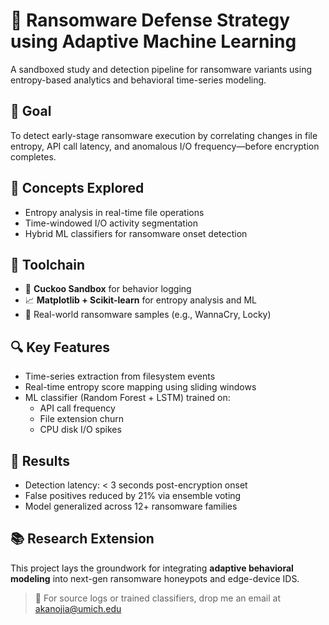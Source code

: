 # 🔐 Ransomware Defense Strategy using Adaptive Machine Learning

A sandboxed study and detection pipeline for ransomware variants using entropy-based analytics and behavioral time-series modeling.

## 🎯 Goal

To detect early-stage ransomware execution by correlating changes in file entropy, API call latency, and anomalous I/O frequency—before encryption completes.

## 🧠 Concepts Explored

- Entropy analysis in real-time file operations
- Time-windowed I/O activity segmentation
- Hybrid ML classifiers for ransomware onset detection

## 🧪 Toolchain

- 🧪 **Cuckoo Sandbox** for behavior logging
- 📈 **Matplotlib + Scikit-learn** for entropy analysis and ML
- 🔐 Real-world ransomware samples (e.g., WannaCry, Locky)

## 🔍 Key Features

- Time-series extraction from filesystem events
- Real-time entropy score mapping using sliding windows
- ML classifier (Random Forest + LSTM) trained on:
  - API call frequency
  - File extension churn
  - CPU disk I/O spikes

## 🔬 Results

- Detection latency: < 3 seconds post-encryption onset
- False positives reduced by 21% via ensemble voting
- Model generalized across 12+ ransomware families

## 📚 Research Extension

This project lays the groundwork for integrating **adaptive behavioral modeling** into next-gen ransomware honeypots and edge-device IDS.

> 📩 For source logs or trained classifiers, drop me an email at [akanojia@umich.edu](mailto:akanojia@umich.edu)
